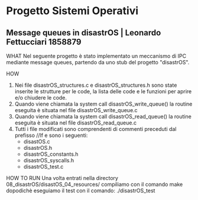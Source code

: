 Progetto Sistemi Operativi
=============
Message queues in disastrOS | Leonardo Fettucciari 1858879
-------------

WHAT
Nel seguente progetto è stato implementato un meccanismo di IPC mediante message queues, partendo da uno stub del progetto "disastrOS".

HOW
1. Nei file disastrOS_structures.c e disastrOS_structures.h sono state inserite le strutture per le code, la lista delle code e le funzioni per aprire e/o chiudere le code.
1. Quando viene chiamata la system call disastrOS_write_queue() la routine eseguita è situata nel file disastrOS_write_queue.c
1. Quando viene chiamata la system call disastrOS_read_queue() la routine eseguita è situata nel file disastrOS_read_queue.c
1. Tutti i file modificati sono comprendenti di commenti preceduti dal prefisso //lf e sono i seguenti:
    - disastOS.c
    - disastrOS.h
    - disastrOS_constants.h
    - disastrOS_syscalls.h
    - disastrOS_test.c   

HOW TO RUN
Una volta entrati nella directory 08_disastrOS/disastOS_04_resources/ compiliamo con il comando
    make
dopodichè eseguiamo il test con il comando:
    ./disastrOS_test
